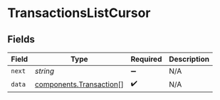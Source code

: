 # TransactionsListCursor


## Fields

| Field                                                              | Type                                                               | Required                                                           | Description                                                        |
| ------------------------------------------------------------------ | ------------------------------------------------------------------ | ------------------------------------------------------------------ | ------------------------------------------------------------------ |
| `next`                                                             | *string*                                                           | :heavy_minus_sign:                                                 | N/A                                                                |
| `data`                                                             | [components.Transaction](../../models/components/transaction.md)[] | :heavy_check_mark:                                                 | N/A                                                                |